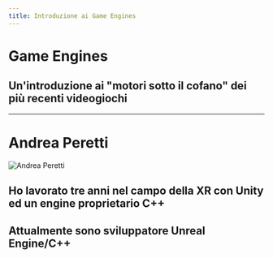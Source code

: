 ```yaml
---
title: Introduzione ai Game Engines
---
```


# Game Engines

## Un'introduzione ai "motori sotto il cofano" dei più recenti videogiochi

--- 

# Andrea Peretti

![Andrea Peretti](./andrea-peretti.jpg)

## Ho lavorato tre anni nel campo della XR con Unity ed un engine proprietario C++
## Attualmente sono sviluppatore Unreal Engine/C++